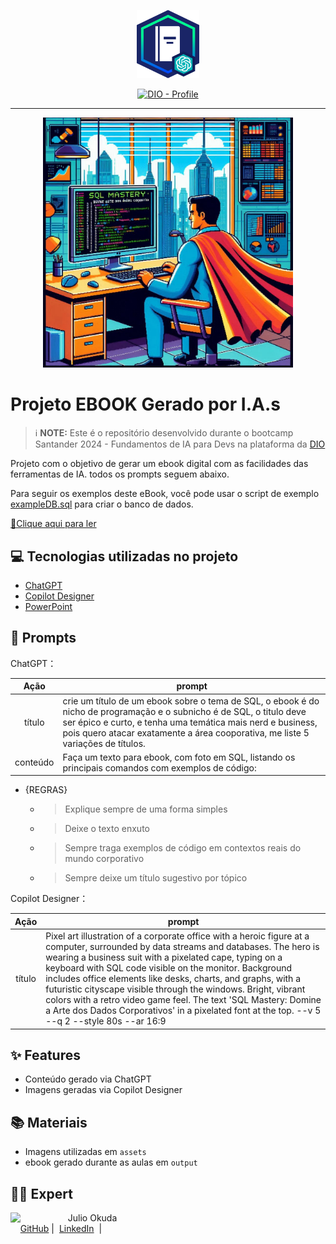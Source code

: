 <p align="center">
    <img width="100" src="assets/banner.png">
</p>


<p align="center">
<a href="https://www.dio.me/users/julio_okuda"><img src="https://img.shields.io/badge/DIO-Course-28DA77?logo=youtube" alt="DIO - Profile"></a>
</p>

-------


<p align="center">
<img 
    src="./assets/cover.jpg"
    width="400"  
/>
</p>

# Projeto EBOOK Gerado por I.A.s


 > ℹ️ **NOTE:** Este é o repositório desenvolvido durante o bootcamp Santander 2024 - Fundamentos de IA para Devs na plataforma da [DIO](https://dio.me)

Projeto com o objetivo de gerar um ebook digital com as facilidades das ferramentas de IA. todos os prompts
seguem abaixo.

Para seguir os exemplos deste eBook, você pode usar o script de exemplo [exampleDB.sql](https://github.com/Jcnok/Santander_2024-Fundamentos_de_IA_para_Devs/blob/main/Criando%20um%20Ebook%20com%20ChatGPT%20%26%20MidJourney/data/exampleDB.sql) para criar o banco de dados.​

<a href="https://github.com/Jcnok/Santander_2024-Fundamentos_de_IA_para_Devs/blob/main/Criando%20um%20Ebook%20com%20ChatGPT%20%26%20MidJourney/output/ebook%20-%20SQL%20Mastery.pdf" title="View PDF now"> 📕Clique aqui para ler</a>

## 💻 Tecnologias utilizadas no projeto

- [ChatGPT](https://chat.openai.com/) 
- [Copilot Designer](https://copilot.microsoft.com/)
- [PowerPoint](https://www.microsoft.com/en/microsoft-365/powerpoint)

## 🧠 Prompts


ChatGPT：

|   Ação   | prompt                                                                                                                                                                                                                                                                         |
| :------: | ------------------------------------------------------------------------------------------------------------------------------------------------------------------------------------------------------------------------------------------------------------------------------ |
|  título  | crie um título de um ebook sobre o tema de SQL, o ebook é do nicho de programação e o subnicho é de SQL, o titulo deve ser épico e curto, e tenha uma temática mais nerd e business, pois quero atacar exatamente a área cooporativa, me liste 5 variações de títulos.                                                        |
| conteúdo | Faça um texto para ebook, com foto em SQL, listando os principais comandos com exemplos de código:
* {REGRAS}
  * >Explique sempre de uma forma simples
  * >Deixe o texto enxuto
  * >Sempre traga exemplos de código em contextos reais do mundo corporativo
  * >Sempre deixe um título sugestivo por tópico


Copilot Designer：

|  Ação  | prompt                                                                                 |
| :----: | -------------------------------------------------------------------------------------- |
| título | Pixel art illustration of a corporate office with a heroic figure at a computer, surrounded by data streams and databases. The hero is wearing a business suit with a pixelated cape, typing on a keyboard with SQL code visible on the monitor. Background includes office elements like desks, charts, and graphs, with a futuristic cityscape visible through the windows. Bright, vibrant colors with a retro video game feel. The text 'SQL Mastery: Domine a Arte dos Dados Corporativos' in a pixelated font at the top. --v 5 --q 2 --style 80s --ar 16:9 |

## ✨ Features

- Conteúdo gerado via ChatGPT
- Imagens geradas via Copilot Designer

## 📚 Materiais

- Imagens utilizadas em `assets`
- ebook gerado durante as aulas em `output`


## 👨‍💻 Expert

<p>
    <img 
      align=left 
      margin=10 
      width=80 
      src="https://avatars.githubusercontent.com/u/61186265?v=4"
    />
    <p>&nbsp&nbsp&nbspJulio Okuda<br>
    &nbsp&nbsp&nbsp
    <a href="https://github.com/Jcnok">
    GitHub</a>&nbsp;|&nbsp;
    <a href="https://linkedin.com/in/juliookuda">LinkedIn</a>
&nbsp;|&nbsp;
    </p>
</p>
<br/><br/>
<p>

